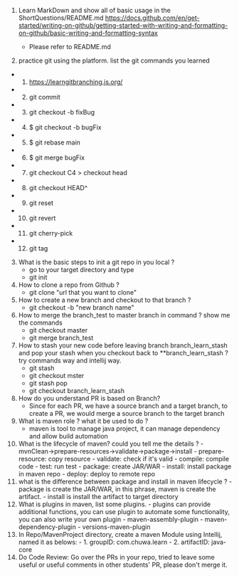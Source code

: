 1. Learn MarkDown and show all of basic usage in the ShortQuestions/README.md
https://docs.github.com/en/get-started/writing-on-github/getting-started-with-writing-and-formatting-on-github/basic-writing-and-formatting-syntax

   - Please refer to README.md
  
2.  practice git using the platform. list the git commands you learned
   - 1.  https://learngitbranching.js.org/
   - 2.  git commit
   - 3.  git checkout -b fixBug
   - 4.  $ git checkout -b bugFix
   - 5.  $ git rebase main
   - 6.  $ git merge bugFix
   - 7.  git checkout C4 > checkout head
   - 8.  git checkout HEAD^
   - 9.  git reset
   - 10. git revert
   - 11. git cherry-pick
   - 12. git tag
3.  What is the basic steps to init a git repo in you local ?
    - go to your target directory and type
    - git init
4.  How to clone a repo from Github ?
    - git clone "url that you want to clone"
5.  How to create a new branch and checkout to that branch ?
    - git checkout -b "new branch name"
6.  How to merge the branch_test to master branch in command ? show me the commands
    - git checkout master
    - git merge branch_test
7.  How to stash your new code before leaving branch branch_learn_stash and pop your stash when you checkout back to **branch_learn_stash ? try commands way and intellij way.
    - git stash
    - git checkout mster
    - git stash pop
    - git checkout branch_learn_stash
8.  How do you understand PR is based on Branch?
    - Since for each PR, we have a source branch and a target branch, to create a PR, we would merge a source branch to the target branch
9.  What is maven role ? what it be used to do ?
    - maven is tool to manage java project, it can manage dependency and allow build automation
10.  What is the lifecycle of maven? could you tell me the details ?
    - mvnClean->prepare-resources->validate->package->install
    - prepare-resource: copy resource
    - validate: check if it's valid
    - compile: compile code
    - test: run test
    - package: create JAR/WAR
    - install: install package in maven repo
    - deploy: deploy to remote repo 
11.  what is the difference between package and install in maven lifecycle ?
    - package is create the JAR/WAR, in this phrase, maven is create the artifact.
    - install is install the artifact to target directory
12.  What is plugins in maven, list some plugins.
    - plugins can provide additional functions, you can use plugin to automate some functionality, you can also write your own plugin
    -  maven-assembly-plugin
    - maven-dependency-plugin
    - versions-maven-plugin
13.  In Repo/MavenProject directory, create a maven Module using Intellij, named it as belows:
    -  1.  groupID: com.chuwa.learn 
    - 2.  artifactID: java-core 
14.  Do Code Review: Go over the PRs in your repo, tried to leave some useful or useful comments in other students' PR, please don't merge it.

